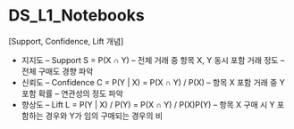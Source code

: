 # DS_L1_Notebooks

[Support, Confidence, Lift 개념]

* 지지도
  – Support	S = P(X ∩ Y)
  – 전체 거래 중 항목 X, Y 동시 포함 거래 정도
  – 전체 구매도 경향 파악
* 신뢰도
  – Confidence	C = P(Y | X) = P(X ∩ Y) / P(X)
  – 항목 X 포함 거래 중 Y 포함 확률
  – 연관성의 정도 파악
* 향상도
  – Lift	L = P(Y | X) / P(Y) = P(X ∩ Y) / P(X)P(Y)
  – 항목 X 구매 시 Y 포함하는 경우와 Y가 임의 구매되는 경우의 비
